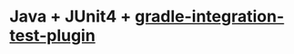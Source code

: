 # Java + JUnit4 + [gradle-integration-test-plugin](https://github.com/coditory/gradle-integration-test-plugin)